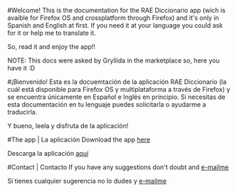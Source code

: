#Welcome!
This is the documentation for the RAE Diccionario app (wich is avaible for Firefox OS and crossplatform through Firefox) and it's only in Spanish and English at first. If you need it at your language you could ask for it or help me to translate it. 

So, read it and enjoy the app!!

NOTE: This docs were asked by Gryllida in the marketplace so, here you have it :D


#¡Bienvenido!
Esta es la docuemtación de la aplicación RAE Diccionario (la cuál está disponible para Firefox OS y multiplataforma a través de Firefox) y se encuentra únicamente en Español e Inglés en principio. Si necesitas de esta documentación en tu lenguaje puedes solicitarla o ayudarme a traducirla.

Y bueno, leela y disfruta de la aplicación!

#The app | La aplicación
Download the app [here](https://marketplace.firefox.com/app/rae-diccionario)

Descarga  la aplicación [aquí](https://marketplace.firefox.com/app/rae-diccionario)

#Contact  | Contacto
If you have any suggestions don't doubt and [e-mailme](mailto:rae.app@betoikos.com)

Si tienes cualquier sugerencia no lo dudes y [e-mailme](mailto:rae.app@betoikos.com)
